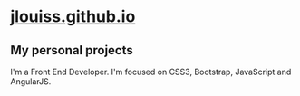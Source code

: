 # [jlouiss.github.io](http://jlouiss.github.io/)
## My personal projects
I'm a Front End Developer.
I'm focused on CSS3, Bootstrap, JavaScript and AngularJS.
